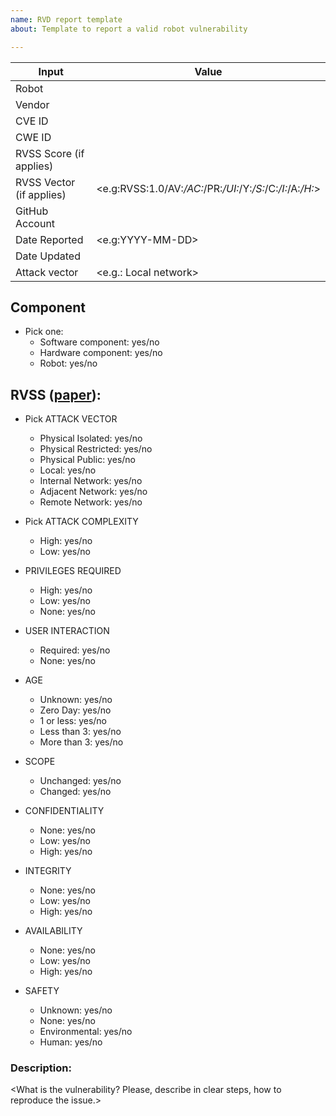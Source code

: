 ```yaml
---
name: RVD report template
about: Template to report a valid robot vulnerability

---
```


| Input      | Value  |
|---------|--------|
| Robot <or Robot component> | <required> |
| Vendor  | <optional>  |
| CVE ID  | <if exists>  |
| CWE ID  | <optional>  |
| RVSS Score (if applies)  | <required>      |
| RVSS Vector (if applies)| <<optional>e.g:RVSS:1.0/AV:_/AC:_/PR:_/UI:_/Y:_/S:_/C:_/I:_/A:_/H:_> |
| GitHub Account | <required> |
| Date Reported  | <<required>e.g:YYYY-MM-DD> |
| Date Updated   | <optional>     |
| Attack vector | <<required>e.g.: Local network> |

## Component

* Pick one: 
    * Software component: yes/no
    * Hardware component: yes/no
    * Robot: yes/no


## RVSS ([paper](https://arxiv.org/pdf/1807.10357.pdf)):

* Pick ATTACK VECTOR
    * Physical Isolated: yes/no
    * Physical Restricted: yes/no
    * Physical Public: yes/no
    * Local: yes/no
    * Internal Network: yes/no
    * Adjacent Network: yes/no
    * Remote Network: yes/no

* Pick ATTACK COMPLEXITY
    * High: yes/no
    * Low: yes/no

* PRIVILEGES REQUIRED
    * High: yes/no
    * Low: yes/no
    * None: yes/no

* USER INTERACTION
    * Required: yes/no
    * None: yes/no
    
* AGE
    * Unknown: yes/no
    * Zero Day: yes/no
    * 1 or less: yes/no
    * Less than 3: yes/no
    * More than 3: yes/no
    
* SCOPE
    * Unchanged: yes/no
    * Changed: yes/no
    
* CONFIDENTIALITY
    * None: yes/no
    * Low: yes/no
    * High: yes/no
    
* INTEGRITY
    * None: yes/no
    * Low: yes/no
    * High: yes/no
    
* AVAILABILITY
    * None: yes/no
    * Low: yes/no
    * High: yes/no
    
* SAFETY
    * Unknown: yes/no
    * None: yes/no
    * Environmental: yes/no
    * Human: yes/no

### Description:

<What is the vulnerability? Please, describe in clear steps, how to reproduce the issue.>
